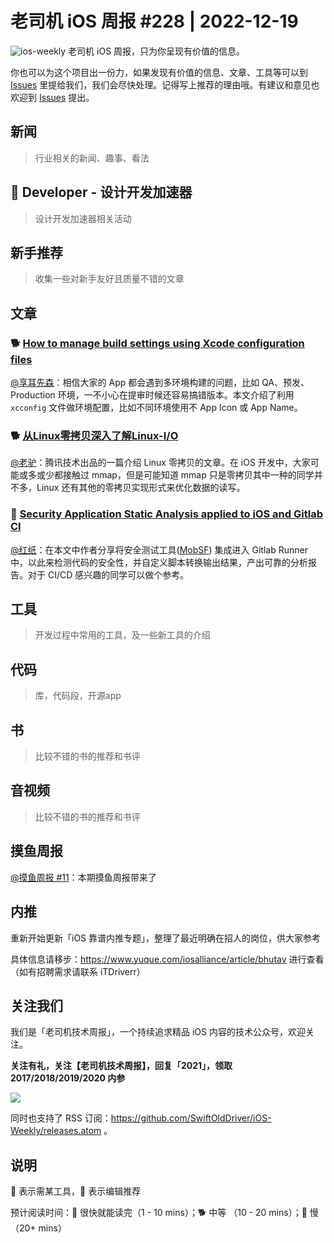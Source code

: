 # 老司机 iOS 周报 #228 | 2022-12-19

![ios-weekly](https://github.com/SwiftOldDriver/iOS-Weekly/blob/master/assets/ios-weekly.png?raw=true)
老司机 iOS 周报，只为你呈现有价值的信息。

你也可以为这个项目出一份力，如果发现有价值的信息、文章、工具等可以到 [Issues](https://github.com/SwiftOldDriver/iOS-Weekly/issues) 里提给我们，我们会尽快处理。记得写上推荐的理由哦。有建议和意见也欢迎到 [Issues](https://github.com/SwiftOldDriver/iOS-Weekly/issues) 提出。

## 新闻

> 行业相关的新闻、趣事、看法

##  Developer - 设计开发加速器

> 设计开发加速器相关活动

## 新手推荐

> 收集一些对新手友好且质量不错的文章

## 文章

### 🐕 [How to manage build settings using Xcode configuration files](https://www.danijelavrzan.com/posts/2022/11/xcode-configuration/)

 [@享耳先森](https://github.com/iblacksun)：相信大家的 App 都会遇到多环境构建的问题，比如 QA、预发、Production 环境，一不小心在提审时候还容易搞错版本。本文介绍了利用 `xcconfig` 文件做环境配置，比如不同环境使用不 App Icon 或 App Name。

### 🐕 [从Linux零拷贝深入了解Linux-I/O](https://github.com/SwiftOldDriver/iOS-Weekly/issues/3750)

[@老驴](https://weibo.com/u/6090610445)：腾讯技术出品的一篇介绍 Linux 零拷贝的文章。在 iOS 开发中，大家可能或多或少都接触过 mmap，但是可能知道 mmap 只是零拷贝其中一种的同学并不多，Linux 还有其他的零拷贝实现形式来优化数据的读写。

### 🐎 [Security Application Static Analysis applied to iOS and Gitlab CI](https://benoitpasquier.com/2022/07/security-application-static-analysis-applied-to-ios-and-gitlab-ci/)

[@红纸](https://github.com/nianran)：在本文中作者分享将安全测试工具([MobSF](https://github.com/MobSF/Mobile-Security-Framework-MobSF)) 集成进入 Gitlab Runner 中，以此来检测代码的安全性，并自定义脚本转换输出结果，产出可靠的分析报告。对于 CI/CD 感兴趣的同学可以做个参考。

## 工具

> 开发过程中常用的工具，及一些新工具的介绍

## 代码

> 库，代码段，开源app

## 书

> 比较不错的书的推荐和书评

## 音视频

> 比较不错的书的推荐和书评

## 摸鱼周报

[@摸鱼周报 #11](https://mp.weixin.qq.com/s/hE9wYlLX8F1sKjIF5eIPVQ)：本期摸鱼周报带来了

## 内推

重新开始更新「iOS 靠谱内推专题」，整理了最近明确在招人的岗位，供大家参考

具体信息请移步：https://www.yuque.com/iosalliance/article/bhutav 进行查看（如有招聘需求请联系 iTDriverr）

## 关注我们

我们是「老司机技术周报」，一个持续追求精品 iOS 内容的技术公众号，欢迎关注。

**关注有礼，关注【老司机技术周报】，回复「2021」，领取 2017/2018/2019/2020 内参**

![](https://github.com/SwiftOldDriver/iOS-Weekly/blob/master/assets/qrcode_for_wechat.jpg?raw=true)

同时也支持了 RSS 订阅：https://github.com/SwiftOldDriver/iOS-Weekly/releases.atom 。

## 说明

🚧 表示需某工具，🌟 表示编辑推荐

预计阅读时间：🐎 很快就能读完（1 - 10 mins）；🐕 中等 （10 - 20 mins）；🐢 慢（20+ mins）
